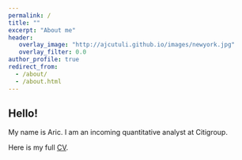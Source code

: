 ```yaml
---
permalink: /
title: ""
excerpt: "About me"
header:
   overlay_image: "http://ajcutuli.github.io/images/newyork.jpg"
   overlay_filter: 0.0
author_profile: true
redirect_from: 
  - /about/
  - /about.html 
---
```


**Hello!**
---
My name is Aric. I am an incoming quantitative analyst at Citigroup.

Here is my full [CV](/files/Cutuli_CV.pdf).